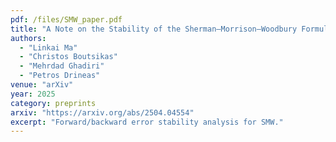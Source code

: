 ```yaml
---
pdf: /files/SMW_paper.pdf
title: "A Note on the Stability of the Sherman–Morrison–Woodbury Formula"
authors:
  - "Linkai Ma"
  - "Christos Boutsikas"
  - "Mehrdad Ghadiri"
  - "Petros Drineas"
venue: "arXiv"
year: 2025
category: preprints
arxiv: "https://arxiv.org/abs/2504.04554"
excerpt: "Forward/backward error stability analysis for SMW."
---
```

